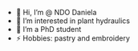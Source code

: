 - 👋 Hi, I’m @ NDO Daniela
- 👀 I’m interested in plant hydraulics
- 🌱 I’m a PhD student 
- ⚡ Hobbies: pastry and embroidery

<!---
NDODaniela/NDODaniela is a ✨ special ✨ repository because its `README.md` (this file) appears on your GitHub profile.
You can click the Preview link to take a look at your changes.
--->
